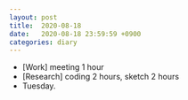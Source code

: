 ```yaml
---
layout: post
title:  2020-08-18
date:   2020-08-18 23:59:59 +0900
categories: diary
---
```


- [Work] meeting 1 hour
- [Research] coding 2 hours, sketch 2 hours
- Tuesday.